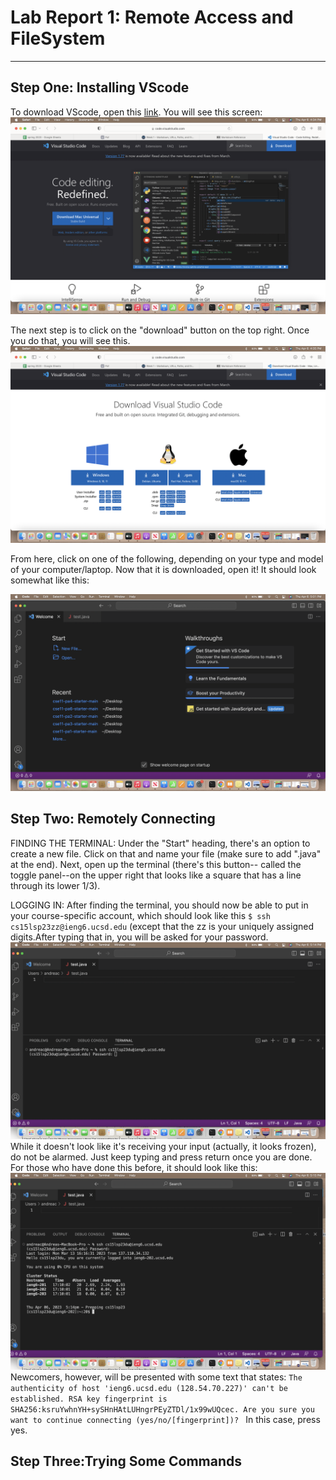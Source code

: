 # **Lab Report 1: Remote Access and FileSystem**
---------

## **Step One: Installing VScode** 
To download VScode, open this [link](https://code.visualstudio.com). You will see this screen: 
![Image](https://raw.githubusercontent.com/a5calderon/cse15l-lab-reports/main/Screen%20Shot%202023-04-06%20at%204.34.41%20PM.png)

The next step is to click on the "download" button on the top right. Once you do that, you will see this. 
![Image](https://raw.githubusercontent.com/a5calderon/cse15l-lab-reports/main/Screen%20Shot%202023-04-06%20at%204.35.18%20PM.png)

From here, click on one of the following, depending on your type and model of your computer/laptop.
Now that it is downloaded, open it! It should look somewhat like this:

![Image](https://raw.githubusercontent.com/a5calderon/cse15l-lab-reports/main/Screen%20Shot%202023-04-06%20at%205.01.03%20PM.png)

## Step Two: Remotely Connecting 
FINDING THE TERMINAL: Under the "Start" heading, there's an option to create a new file. Click on that and name your file (make sure to add ".java" at the end). Next, open up the terminal (there's this button-- called the toggle panel--on the upper right that looks like a square that has a line through its lower 1/3). 

LOGGING IN: After finding the terminal, you should now be able to put in your course-specific account, which should look like this `$ ssh cs15lsp23zz@ieng6.ucsd.edu` (except that the zz is your uniquely assigned digits.After typing that in, you will be asked for your password.
![Image](https://raw.githubusercontent.com/a5calderon/cse15l-lab-reports/main/Screen%20Shot%202023-04-06%20at%205.14.45%20PM.png)
While it doesn't look like it's receiving your input (actually, it looks frozen), do not be alarmed. Just keep typing and press return once you are done. 
For those who have done this before, it should look like this: 
![Image](https://raw.githubusercontent.com/a5calderon/cse15l-lab-reports/main/Screen%20Shot%202023-04-06%20at%205.15.10%20PM.png)
Newcomers, however, will be presented with some text that states: `The authenticity of host 'ieng6.ucsd.edu (128.54.70.227)' can't be established.
RSA key fingerprint is SHA256:ksruYwhnYH+sySHnHAtLUHngrPEyZTDl/1x99wUQcec.
Are you sure you want to continue connecting (yes/no/[fingerprint])? `
In this case, press yes. 


## Step Three:Trying Some Commands 
